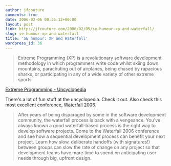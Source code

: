 ```yaml
---
author: jfcouture
comments: true
date: 2006-02-06 00:36:12+00:00
layout: post
link: http://jfcouture.com/2006/02/05/se-humour-xp-and-waterfall/
slug: se-humour-xp-and-waterfall
title: 'SE humour: XP and Waterfall'
wordpress_id: 36
---
```


<blockquote>Extreme Programming (XP) is a revolutionary software development methodology in which programmers write code whilst skiing down mountains, parachuting out of airplanes, being chased by rapacious sharks, or participating in any of a wide variety of other extreme sports. </blockquote>


[Extreme Programming - Uncyclopedia](http://uncyclopedia.org/wiki/Extreme_Programming)

There's a lot of fun stuff at the uncyclopedia. Check it out. Also check this most excellent conference, [Waterfall 2006](http://www.waterfall2006.com/).



<blockquote>After years of being disparaged by some in the software development community, the waterfall process is back with a vengeance. You've always known a good waterfall-based process is the right way to develop software projects. Come to the Waterfall 2006 conference and see how a sequential development process can benefit your next project. Learn how slow, deliberate handoffs (with signatures!) between groups can slow the rate of change on any project so that development teams have more time to spend on anticipating user needs through big, upfront design. </blockquote>
